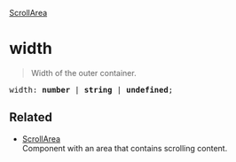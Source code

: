 [ScrollArea](ScrollArea.md)

# width

> Width of the outer container.

<pre class="docgen_signature">width: <b>number</b> | <b>string</b> | <b>undefined</b>;</pre>

## Related

- [<!--{ref:class}-->ScrollArea](ScrollArea.md) \
    Component with an area that contains scrolling content.
